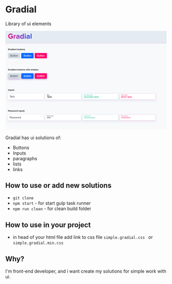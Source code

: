 # Gradial
Library of ui elements

![gradial screen](gradial.png)

Gradial has ui solutions of:
 - Buttons
 - Inputs
 - paragraphs
 - lists
 - links

 ## How to use or add new solutions
- `git clone`
- `npm start` - for start gulp task runner
- `npm run clean` - for clean build folder

## How to use in your project
- in head of your html file add link to css file `simple.gradial.css ` or `simple.gradial.min.css`

## Why?
 I'm front-end developer, and i want create my solutions for simple work with ui.
